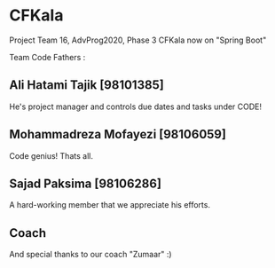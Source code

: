 # CFKala
Project Team 16, AdvProg2020, Phase 3 
CFKala now on "Spring Boot"

Team Code Fathers :

Ali Hatami Tajik [98101385]
--
He's project manager and controls due dates and tasks under CODE!

Mohammadreza Mofayezi [98106059]
--
Code genius! Thats all.

Sajad Paksima [98106286]
--
A hard-working member that we appreciate his efforts.

Coach
--
And special thanks to our coach "Zumaar" :)
